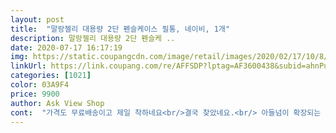 ```yaml
---
layout: post 
title:  "말랑젤리 대용량 2단 펜슬케이스 필통, 네이비, 1개" 
description: 말랑젤리 대용량 2단 펜슬케 ..
date: 2020-07-17 16:17:19 
img: https://static.coupangcdn.com/image/retail/images/2020/02/17/10/8/54d44a63-ed00-4cdd-af58-b29829490e9c.jpg 
linkUrl: https://link.coupang.com/re/AFFSDP?lptag=AF3600438&subid=ahnPublicAsk&pageKey=1289301047&itemId=2299884590&vendorItemId=70296822266&traceid=V0-113-723d2cf3d3e2c4ad 
categories: [1021] 
color: 03A9F4 
price: 9900 
author: Ask View Shop 
cont:  "가격도 무료배송이고 제일 착하네요<br/>결국 찾았네요.<br/> 아들넘이 확장되는 필통이 있다고 노래를 불렀는데.<br/> 이거네요^^<br/>덕분에 아들 신나서 학교갑니다<br/>사용을 해보니 필통에 넣고 싶은 건 많은데 정리 좀 하면서 쑤셔 넣고 싶으신 분들 추천 드려요 생각보다 가볍고 필통이 접히네요.<br/><br/>상태도 괜찮고 보시다시피 펜도 많이 들어가요.<br/> 근데 때 타는 게 싫으신 분들은 비추입니다ㅠㅠ 근데 대부분 이런 필통의 종류들은 때가 안 탈수가 없어요 펜도 벌써 20개 가까이 넣었는데 반도 넘게 남네요^^ 크기는 완죤 만족이고요.<br/> 가성비도 인정도면 굿굿!<br/>완전 많이 들어가요 !  펜 다넣고 손세정제까지 넣었는데도 널널하고.<br/> 립밤이랑 거울 넣을수 있는  주머니도 안에 있어서 실용적이에요.<br/> 글구 길이긴 펜은  일반필통은 삐져나와서 자크안잠기는경우 있는데.<br/>  이 필통은 길이도 넉넉해서  삐져나오는거 없이 딱 잠겨요.<br/> 원래 네이비 사고싶었는데 없어서 스카이 샀는데  화사하니 맘에 들어요<br/>이거 실사용해보면 놀랍습니다 ㅎㅎ 정말 안에 많이 들어가고요<br/>펜 욕심있으신 분들은 이중구매하지마시고 이거 사세요 최고예요 별다섯개 드리고가요<br/>펜이 조금일때는 슬립합니다.<br/> 진짜 물건이네요.<br/><br/>" 
---
```

